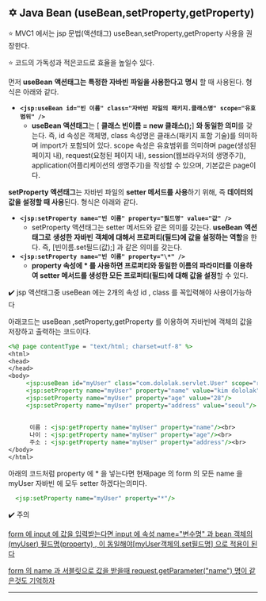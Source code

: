 ## :star_of_david: Java Bean (useBean,setProperty,getProperty)



:star: MVC1 에서는 jsp 문법(액션태그)  useBean,setProperty,getProperty  사용을 권장한다.

:star: 코드의 가독성과 적은코드로 효율을 높일수 있다.



먼저 **useBean** **액션태그는** **특정한** **자바빈** **파일을 사용한다고** **명시**  할 때 사용된다. 형식은 아래와 같다.



* **`<jsp:useBean id="빈 이름" class="자바빈 파일의 패키지.클래스명" scope="유효범위" />`**
  *  **useBean 액션태그**는 [ **클래스 빈이름 = new 클래스();**] **와 동일한 의미**를 갖는다.  즉, id 속성은 객체명, class 속성명은 클래스(패키지 포함 기술)를 의미하며 import가 포함되어 있다. scope 속성은 유효범위를 의미하며 page(생성된 페이지 내), request(요청된 페이지 내), session(웹브라우저의 생명주기), application(어플리케이션의 생명주기)을  작성할 수 있으며, 기본값은 page이다.

 **setProperty 액션태그**는 자바빈 파일의 **setter 메서드를 사용**하기 위해, 즉 **데이터의 값을 설정할 때 사용**된다. 형식은 아래와 같다.



* **`<jsp:setProperty name="빈 이름" property="필드명" value="값" />`**
  * setProperty 액션태그는 setter 메서드와 같은 의미를 갖는다. **useBean** **액션태그로** **생성한** **자바빈** **객체에 대해서 프로퍼티(필드)에 값을 설정하는 역할**을 한다. 즉, [빈이름.set필드(값);] 과 같은 의미를 갖는다.
* **`<jsp:setProperty name="빈 이름" property="\*" />`**
  * **property 속성에 \* 를 사용하면 프로퍼티와 동일한 이름의 파라미터를 이용하여 setter 메서드를 생성한 모든 프로퍼티(필드)에 대해 값을 설정**할 수 있다.



:heavy_check_mark: jsp 액션태그중 useBean 에는 2개의 속성 id , class 를 꼭입력해야 사용이가능하다



아래코드는 useBean ,setProperty,getProperty 를 이용하여 자바빈에 객체의 값을 저장하고 출력하는 코드이다.

```jsp
<%@ page contentType = "text/html; charset=utf-8" %>                                             
<html> 
<head> 
</head> 
<body> 
     <jsp:useBean id="myUser" class="com.dololak.servlet.User" scope="request"/> 
     <jsp:setProperty name="myUser" property="name" value="kim dololak"/> 
     <jsp:setProperty name="myUser" property="age" value="28"/> 
     <jsp:setProperty name="myUser" property="address" value="seoul"/> 
     
     
      이름 : <jsp:getProperty name="myUser" property="name"/><br> 
      나이 : <jsp:getProperty name="myUser" property="age"/><br> 
      주소 : <jsp:getProperty name="myUser" property="address"/><br> 
</body> 
</html>
```



아래의 코드처럼 property 에 * 을 넣는다면 현재page 의 form 의 모든 name 을 myUser 자바빈 에 모두 setter 하겠다는의미다. 

```jsp
  <jsp:setProperty name="myUser" property="*"/> 
```



:heavy_check_mark: 주의

<u>form 에 input 에 값을 입력받는다면 input 에 속성 name="변수명" 과 bean 객체의(myUser) 필드명(property) , 이 동일해야[myUser객체의.set필드명] 으로 적용이 된다</u>



<u>form 의 name 과 서블릿으로 값을 받을때 request.getParameter("name") 명이 같은것도 기억하자</u>

******

​	
